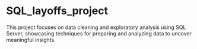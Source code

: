 # SQL_layoffs_project
This project focuses on data cleaning and exploratory analysis using SQL Server, showcasing techniques for preparing and analyzing data to uncover meaningful insights.
